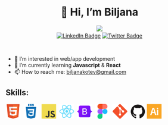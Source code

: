 


<div id="header" align="center">
  <h1>👋 Hi, I’m Biljana</h1>
  <img src="https://i.postimg.cc/RZDnv5BQ/Female-Developer.jpg" width="250"/>
</div>
<div id="badges" align="center">
  <a href="https://www.linkedin.com/in/biljana-kotevska/"><img src="https://img.shields.io/badge/LinkedIn-blue?style=for-the-badge&logo=linkedin&logoColor=white" alt="LinkedIn Badge"></a>
  <a href="https://twitter.com/BiljanaCodes"><img src="https://img.shields.io/badge/Twitter-blue?style=for-the-badge&logo=twitter&logoColor=white" alt="Twitter Badge"/></a>
  
</div>

&nbsp; 
  
   - 👀 I’m interested in web/app development
   - 🌱 I’m currently learning **Javascript** & **React**
   - 📫 How to reach me: biljanakotev@gmail.com
 

**Skills:**
---
  <img src="https://github.com/devicons/devicon/blob/master/icons/html5/html5-original.svg" title="HTML5" alt="HTML" width="40" height="40"/>&nbsp;
  <img src="https://github.com/devicons/devicon/blob/master/icons/css3/css3-plain-wordmark.svg"  title="CSS3" alt="CSS" width="40" height="40"/>&nbsp;
  <img src="https://github.com/devicons/devicon/blob/master/icons/javascript/javascript-original.svg" title="JavaScript" alt="JavaScript" width="40" height="40"/>&nbsp;
     <img src="https://github.com/devicons/devicon/blob/master/icons/react/react-original.svg" title="react" alt="react" width="40" height="40"/>&nbsp;
  <img src="https://github.com/devicons/devicon/blob/master/icons/bootstrap/bootstrap-original.svg" title="bootstrap" alt="bootstrap" width="40" height="40"/>&nbsp;
  <img src="https://github.com/devicons/devicon/blob/master/icons/figma/figma-original.svg" title="figma" alt="figma" width="40" height="40"/>&nbsp;
  <img src="https://github.com/devicons/devicon/blob/master/icons/git/git-original.svg" title="git" alt="git" width="40" height="40"/>&nbsp;
   <img src="https://github.com/devicons/devicon/blob/master/icons/github/github-original.svg" title="github" alt="github" width="40" height="40"/>
   <img src="illustrator.svg" title="illustrator" alt="illustrator" width="40" height="40"/>&nbsp;
